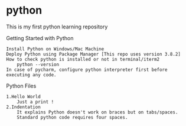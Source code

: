 # python
This is my first python learning repository 

Getting Started with Python

    Install Python on Windows/Mac Machine
    Deploy Python using Package Manager [This repo uses version 3.8.2]
    How to check python is installed or not in terminal/iterm2
        python --version
    In case of pycharm, configure python interpreter first before executing any code.
Python Files

    1.Hello World
        Just a print !
    2.Indentation
        It explains Python doesn't work on braces but on tabs/spaces.
        Standard python code requires four spaces.
